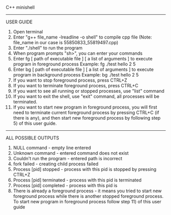 C++ minishell

--------------------------------------------------------
USER GUIDE

1) Open terminal
2) Enter "g++ file_name -lreadline -o shell" to compile cpp file (Note: file_name in our case is 55850833_55819497.cpp)
3) Enter "./shell" to run the program
4) When program prompts "sh>", you can enter your commands
5) Enter fg [ path of executable file ] [ a list of arguments ] to execute program in foreground process
Example: fg ./test hello 2 5
6) Enter bg [ path of executable file ] [ a list of arguments ] to execute program in background process
Example: bg ./test hello 2 5
7) If you want to stop foreground process, press CTRL+Z
8) If you want to terminate foreground process, press CTRL+C
9) If you want to see all running or stopped processes, use "list" command 
10) If you want to exit the shell, use "exit" command, all processes will be terminated.
11) If you want to start new program in foreground process, you will first need to terminate current foreground process by pressing CTRL+C (if there is any), and then start new foreground process by following step 5) of this user guide.

--------------------------------------------------------
ALL POSSIBLE OUTPUTS

1) NULL command - empty line entered
2) Unknown command - entered command does not exist
3) Couldn't run the program - entered path is incorrect
4) fork failed - creating child process failed
4) Process [pid] stopped - process with this pid is stopped by pressing CTRL+Z
5) Process [pid] terminated - process with this pid is terminated
6) Process [pid] completed - process with this pid is 
7) There is already a foreground process - it means you tried to start new foreground process while there is another stopped foreground process. To start new program in foreground process follow step 11) of this user guide
